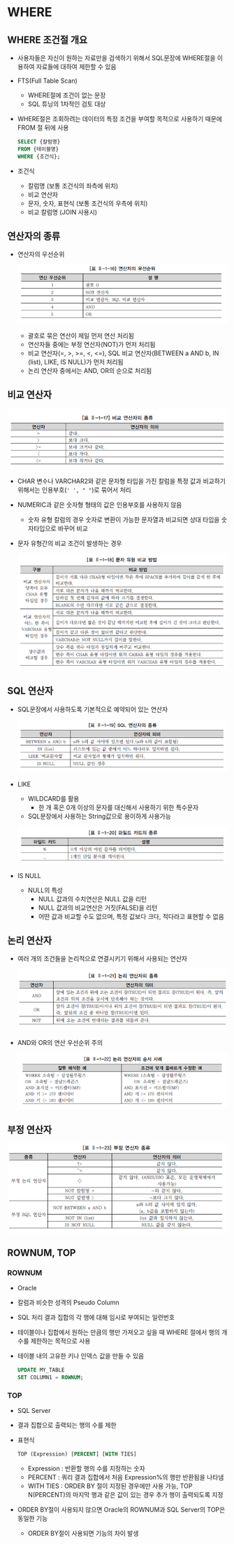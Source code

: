 # WHERE

## WHERE 조건절 개요

* 사용자들은 자신이 원하는 자료만을 검색하기 위해서 SQL문장에 WHERE절을 이용하여 자료들에 대하여 제한할 수 있음

* FTS(Full Table Scan)

  * WHERE절에 조건이 없는 문장
  * SQL 튜닝의 1차적인 검토 대상

* WHERE절은 조회하려는 데이터의 특정 조건을 부여할 목적으로 사용하기 때문에 FROM 절 뒤에 사용

  ```SQL
  SELECT {칼럼명}
  FROM {테이블명}
  WHERE {조건식};
  ```

* 조건식

  * 칼럼명 (보통 조건식의 좌측에 위치)
  * 비교 연산자
  * 문자, 숫자, 표현식 (보통 조건식의 우측에 위치)
  * 비교 칼럼명 (JOIN 사용시)

## 연산자의 종류

* 연산자의 우선순위

  ![sql가이드](image/SQL_173.jpg)

  * 괄호로 묶은 연산이 제일 먼저 연산 처리됨
  * 연산자들 중에는 부정 연산자(NOT)가 먼저 처리됨
  * 비교 연산자(=, >, >=, <, <=), SQL 비교 연산자(BETWEEN a AND b, IN (list), LIKE, IS NULL)가 먼저 처리됨
  * 논리 연산자 중에서는 AND, OR의 순으로 처리됨

## 비교 연산자

![sql가이드](image/SQL_174.jpg)

* CHAR 변수나 VARCHAR2와 같은 문자형 타입을 가진 칼럼을 특정 값과 비교하기 위해서는 인용부호(`' ', " "`)로 묶어서 처리

* NUMERIC과 같은 숫자형 형태의 값은 인용부호를 사용하지 않음

  * 숫자 유형 칼럼의 경우 숫자로 변환이 가능한 문자열과 비교되면 상대 타입을 숫자타입으로 바꾸어 비교

* 문자 유형간의 비교 조건이 발생하는 경우

  ![sql가이드](image/SQL_175.jpg)

## SQL 연산자

* SQL문장에서 사용하도록 기본적으로 예약되어 있는 연산자

  ![sql가이드](image/SQL_176.jpg)

* LIKE

  * WILDCARD를 활용
    * 한 개 혹은 0개 이상의 문자를 대신해서 사용하기 위한 특수문자
  * SQL문장에서 사용하는 String값으로 용이하게 사용가능

  ![sql가이드](image/SQL_177.jpg)

* IS NULL

  * NULL의 특성
    * NULL 값과의 수치연산은 NULL 값을 리턴
    * NULL 값과의 비교연산은 거짓(FALSE)을 리턴
    * 어떤 값과 비교할 수도 없으며, 특정 값보다 크다, 적다라고 표현할 수 없음

## 논리 연산자

* 여러 개의 조건들을 논리적으로 연결시키기 위해서 사용되는 연산자

  ![sql가이드](image/SQL_178.jpg)

* AND와 OR의 연산 우선순위 주의

  ![sql가이드](image/SQL_179.jpg)

## 부정 연산자

![sql가이드](image/SQL_180.jpg)

## ROWNUM, TOP

### ROWNUM

* Oracle

* 칼럼과 비슷한 성격의 Pseudo Column

* SQL 처리 결과 집합의 각 행에 대해 임시로 부여되는 일련번호

* 테이블이나 집합에서 원하는 만큼의 행만 가져오고 싶을 때 WHERE 절에서 행의 개수를 제한하는 목적으로 사용

* 테이블 내의 고유한 키나 인덱스 값을 만들 수 있음

  ```SQL
  UPDATE MY_TABLE
  SET COLUMN1 = ROWNUM;
  ```

### TOP

* SQL Server

* 결과 집합으로 출력되는 행의 수를 제한

* 표현식

  ```SQL
  TOP (Expression) [PERCENT] [WITH TIES]
  ```

  * Expression : 반환할 행의 수를 지정하는 숫자
  * PERCENT : 쿼리 결과 집합에서 처음 Expression%의 행만 반환됨을 나타냄
  * WITH TIES : ORDER BY 절이 지정된 경우에만 사용 가능, TOP N(PERCENT)의 마지막 행과 같은 값이 있는 경우 추가 행이 출력되도록 지정

* ORDER BY절이 사용되지 않으면 Oracle의 ROWNUM과 SQL Server의 TOP은 동일한 기능

  * ORDER BY절이 사용되면 기능의 차이 발생
